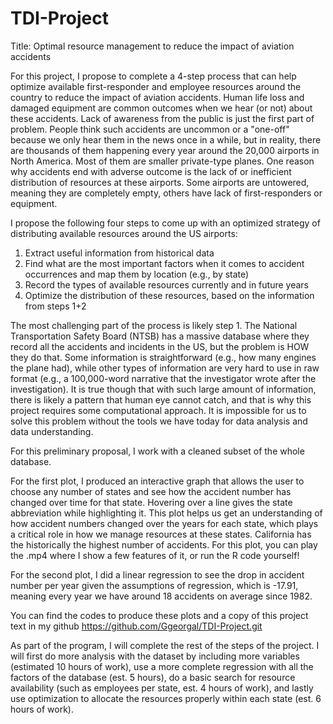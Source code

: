 # TDI-Project
 Title: Optimal resource management to reduce the impact of aviation accidents

For this project, I propose to complete a 4-step process that can help optimize available first-responder and employee resources around the country to reduce the impact of aviation accidents. Human life loss and damaged equipment are common outcomes when we hear (or not) about these accidents. Lack of awareness from the public is just the first part of problem. People think such accidents are uncommon or a "one-off" because we only hear them in the news once in a while, but in reality, there are thousands of them happening every year around the 20,000 airports in North America. Most of them are smaller private-type planes. One reason why accidents end with adverse outcome is the lack of or inefficient distribution of resources at these airports. Some airports are untowered, meaning they are completely empty, others have lack of first-responders or equipment. 

I propose the following four steps to come up with an optimized strategy of distributing available resources around the US airports:
1) Extract useful information from historical data
2) Find what are the most important factors when it comes to accident occurrences and map them by location (e.g., by state)
3) Record the types of available resources currently and in future years
4) Optimize the distribution of these resources, based on the information from steps 1+2

The most challenging part of the process is likely step 1. The National Transportation Safety Board (NTSB) has a massive database where they record all the accidents and incidents in the US, but the problem is HOW they do that. Some information is straightforward (e.g., how many engines the plane had), while other types of information are very hard to use in raw format (e.g., a 100,000-word narrative that the investigator wrote after the investigation). It is true though that with such large amount of information, there is likely a pattern that human eye cannot catch, and that is why this project requires some computational approach. It is impossible for us to solve this problem without the tools we have today for data analysis and data understanding.

For this preliminary proposal, I work with a cleaned subset of the whole database.

For the first plot, I produced an interactive graph that allows the user to choose any number of states and see how the accident number has changed over time for that state. Hovering over a line gives the state abbreviation while highlighting it. This plot helps us get an understanding of how accident numbers changed over the years for each state, which plays a critical role in how we manage resources at these states. California has the historically the highest number of accidents. For this plot, you can play the .mp4 where I show a few features of it, or run the R code yourself!

For the second plot, I did a linear regression to see the drop in accident number per year given the assumptions of regression, which is -17.91, meaning every year we have around 18 accidents on average since 1982.

You can find the codes to produce these plots and a copy of this project text in my github
https://github.com/Ggeorgal/TDI-Project.git

As part of the program, I will complete the rest of the steps of the project. I will first do more analysis with the dataset by including more variables (estimated 10 hours of work), use a more complete regression with all the factors of the database (est. 5 hours), do a basic search for resource availability (such as employees per state, est. 4 hours of work), and lastly use optimization to allocate the resources properly within each state (est. 6 hours of work).
